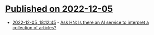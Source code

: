 # [Published on 2022-12-05](index.md)

* [2022-12-05, 18:12:45](https://news.ycombinator.com/item?id=33869332) - [Ask HN: Is there an AI service to interpret a collection of articles?](https://news.ycombinator.com/item?id=33869332)
